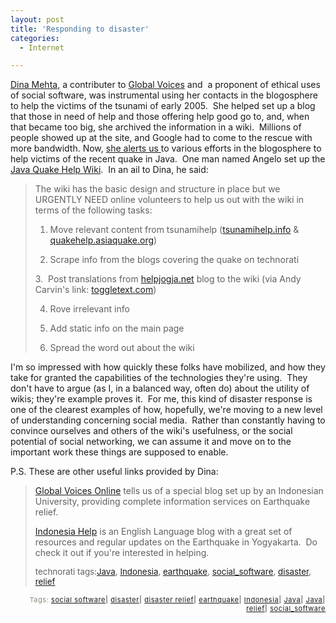 ```yaml
---
layout: post
title: 'Responding to disaster'
categories:
  - Internet

---
```


<a href="http://radio.weblogs.com/0121664/">Dina Mehta</a>, a contributer to <a href="http://www.globalvoicesonline.org">Global Voices</a> and  a proponent of ethical uses of social software, was instrumental using her contacts in the blogosphere to help the victims of the tsunami of early 2005.  She helped set up a blog that those in need of help and those offering help good go to, and, when that became too big, she archived the information in a wiki.  Millions of people showed up at the site, and Google had to come to the rescue with more bandwidth.
Now, <a href="http://radio.weblogs.com/0121664/2006/05/30.html#a833">she alerts us </a>to various efforts in the blogosphere to help victims of the recent quake in Java.  One man named Angelo set up the <a href="http://javaquake.worldwidehelp.info">Java Quake Help Wiki</a>.  In an ail to Dina, he said:
<blockquote>The wiki has the basic design and structure in place but we URGENTLY NEED online volunteers to help us out with the wiki in terms of the following tasks:

1. Move relevant content from tsunamihelp (<a href="http://tsunamihelp.info" target="_blank">tsunamihelp.info</a> &#038; <a href="http://quakehelp.asiaquake.org" target="_blank">quakehelp.asiaquake.org</a>)

2. Scrape info from the blogs covering the quake on technorati

3.  Post translations from <a href="http://helpjogja.net" target="_blank">helpjogja.net</a> blog to the wiki (via Andy Carvin's link: <a href="http://toggletext.com" target="_blank">toggletext.com</a>)

4. Rove irrelevant info

5. Add static info on the main page

6. Spread the word out about the wiki</blockquote>I'm so impressed with how quickly these folks have mobilized, and how they take for granted the capabilities of the technologies they're using.  They don't have to argue (as I, in a balanced way, often do) about the utility of wikis; they're example proves it.  For me, this kind of disaster response is one of the clearest examples of how, hopefully, we're moving to a new level of understanding concerning social media.  Rather than constantly having to convince ourselves and others of the wiki's usefulness, or the social potential of social networking, we can assume it and move on to the important work these things are supposed to enable.

P.S. These are other useful links provided by Dina:
<blockquote><a href="http://www.globalvoicesonline.org/2006/05/28/special-indonesia-earthquake-blog/">Global Voices Online</a> tells us of a special blog set up by an Indonesian University, providing complete information services on Earthquake relief.

<a href="http://indonesiahelp.blogspot.com/">Indonesia Help</a> is an English Language blog with a great set of resources and regular updates on the Earthquake in Yogyakarta.  Do check it out if you're interested in helping.



<span style="font-size:10pt;">technorati tags:</span><span style="font-size:10pt;"><a href="http://technorati.com/tag/Java" rel="tag">Java</a></span><span style="font-size:10pt;">, </span><span style="font-size:10pt;"><a href="http://technorati.com/tag/Indonesia" rel="tag">Indonesia</a></span><span style="font-size:10pt;">, </span><span style="font-size:10pt;"><a href="http://technorati.com/tag/earthquake" rel="tag">earthquake</a></span><span style="font-size:10pt;">, </span><span style="font-size:10pt;"><a href="http://technorati.com/tag/social_software" rel="tag">social_software</a></span><span style="font-size:10pt;">, </span><span style="font-size:10pt;"><a href="http://technorati.com/tag/disaster" rel="tag">disaster</a></span><span style="font-size:10pt;">, </span><span style="font-size:10pt;"><a href="http://technorati.com/tag/relief" rel="tag">relief</a></span></blockquote>
<!-- technorati tags start --><p style="text-align:right;font-size:11px;letter-spacing:.05em;color:#808979;">Tags: <a href="http://www.technorati.com/tag/ social software" rel="tag"> social software</a><strong>|</strong> <a href="http://www.technorati.com/tag/disaster" rel="tag">disaster</a><strong>|</strong> <a href="http://www.technorati.com/tag/disaster relief" rel="tag">disaster relief</a><strong>|</strong> <a href="http://www.technorati.com/tag/earthquake" rel="tag">earthquake</a><strong>|</strong> <a href="http://www.technorati.com/tag/Indonesia" rel="tag">Indonesia</a><strong>|</strong> <a href="http://www.technorati.com/tag/Java" rel="tag">Java</a><strong>|</strong> <a href="http://www.technorati.com/tag/Java" rel="tag">Java</a><strong>|</strong> <a href="http://www.technorati.com/tag/relief" rel="tag">relief</a><strong>|</strong> <a href="http://www.technorati.com/tag/social_software" rel="tag">social_software</a></p><!-- technorati tags end -->
